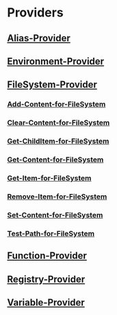 #  Providers
##  [Alias-Provider](Alias-Provider.md)
##  [Environment-Provider](Environment-Provider.md)
##  [FileSystem-Provider](FileSystem-Provider.md)
###  [Add-Content-for-FileSystem](FileSystem-Provider/Add-Content-for-FileSystem.md)
###  [Clear-Content-for-FileSystem](FileSystem-Provider/Clear-Content-for-FileSystem.md)
###  [Get-ChildItem-for-FileSystem](FileSystem-Provider/Get-ChildItem-for-FileSystem.md)
###  [Get-Content-for-FileSystem](FileSystem-Provider/Get-Content-for-FileSystem.md)
###  [Get-Item-for-FileSystem](FileSystem-Provider/Get-Item-for-FileSystem.md)
###  [Remove-Item-for-FileSystem](FileSystem-Provider/Remove-Item-for-FileSystem.md)
###  [Set-Content-for-FileSystem](FileSystem-Provider/Set-Content-for-FileSystem.md)
###  [Test-Path-for-FileSystem](FileSystem-Provider/Test-Path-for-FileSystem.md)
##  [Function-Provider](Function-Provider.md)
##  [Registry-Provider](Registry-Provider.md)
##  [Variable-Provider](Variable-Provider.md)
